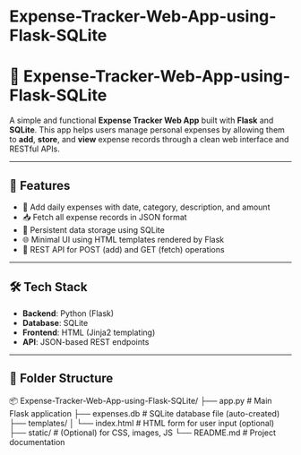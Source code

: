 # Expense-Tracker-Web-App-using-Flask-SQLite

# 💸 Expense-Tracker-Web-App-using-Flask-SQLite

A simple and functional **Expense Tracker Web App** built with **Flask** and **SQLite**. This app helps users manage personal expenses by allowing them to **add**, **store**, and **view** expense records through a clean web interface and RESTful APIs.

---

## 🌟 Features

- 🧾 Add daily expenses with date, category, description, and amount
- 📥 Fetch all expense records in JSON format
- 💾 Persistent data storage using SQLite
- 🌐 Minimal UI using HTML templates rendered by Flask
- 🔌 REST API for POST (add) and GET (fetch) operations

---

## 🛠️ Tech Stack

- **Backend**: Python (Flask)
- **Database**: SQLite
- **Frontend**: HTML (Jinja2 templating)
- **API**: JSON-based REST endpoints

---

## 📂 Folder Structure

📦 Expense-Tracker-Web-App-using-Flask-SQLite/
├── app.py # Main Flask application
├── expenses.db # SQLite database file (auto-created)
├── templates/
│ └── index.html # HTML form for user input (optional)
├── static/ # (Optional) for CSS, images, JS
└── README.md # Project documentation
